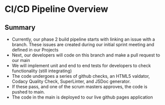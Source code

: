 # CI/CD Pipeline Overview

## Summary

- Currently, our phase 2 build pipeline starts with linking an issue with a branch. These issues are created during our initial sprint meeting and defined in our Projects  
- Next, our developers will code on this branch and make a pull request to our main
- We will implement unit and end to end tests for developers to check functionality (still integrating)
- The code undergoes a series of github checks, an HTML5 valdator, Codacy Quality Check, SuperLinter, and JSDoc generator.
- If these pass, and one of the scrum masters approves, the code is pushed to main. 
- The code in the main is deployed to our live github pages application


